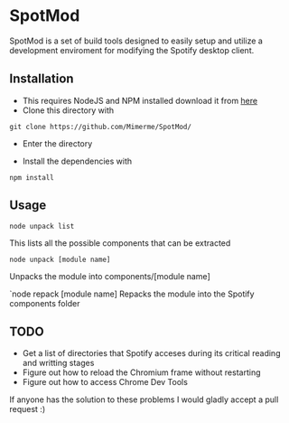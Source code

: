 # SpotMod
SpotMod is a set of build tools designed to easily setup and utilize a development enviroment for modifying the Spotify desktop client.

## Installation

- This requires NodeJS and NPM installed download it from [here](https://nodejs.org/en/)
- Clone this directory with 
``` 
git clone https://github.com/Mimerme/SpotMod/
```

- Enter the directory

- Install the dependencies with

`npm install`

## Usage
`node unpack list`

This lists all the possible components that can be extracted

`node unpack [module name]`

Unpacks the module into components/[module name]

`node repack [module name]
Repacks the module into the Spotify components folder 

## TODO
- Get a list of directories that Spotify acceses during its critical reading and writting stages
- Figure out how to reload the Chromium frame without restarting
- Figure out how to access Chrome Dev Tools

If anyone has the solution to these problems I would gladly accept a pull request :)
